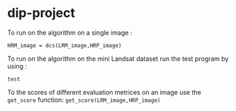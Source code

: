 # dip-project
To run on the algorithm on a single image :

`HRM_image = dcs(LRM_image,HRP_image)`

To run on the algorithm on the mini Landsat dataset run the test program by using :

`test`

To the scores of different evaluation metrices on an image use the `get_score` function:
`get_score(LRM_image,HRP_image)`
